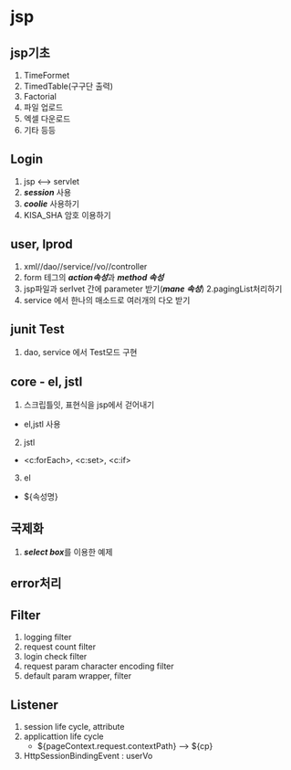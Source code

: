 # jsp

## jsp기초
1. TimeFormet
2. TimedTable(구구단 출력)
3. Factorial
4. 파일 업로드
5. 엑셀 다운로드
6. 기타 등등

## Login 
1. jsp <--> servlet
2. ***session*** 사용
3. ***coolie*** 사용하기
4. KISA_SHA 암호 이용하기

## user, lprod
1. xml//dao//service//vo//controller
 1. form 테그의 ***action속성***과 ***method 속성***
 2. jsp파일과 serlvet 간에 parameter 받기(***mane 속성***)
2.pagingList처리하기
 1. service 에서 한나의 매소드로 여러개의 다오 받기
 
## junit Test
1. dao, service 에서 Test모드 구현

## core -  el, jstl
1. 스크립틀잇, 표현식을 jsp에서 걷어내기
 - el,jstl 사용
2. jstl
 - <c:forEach>, <c:set>, <c:if>
3. el
 - ${속성명}

## 국제화
1. ***select box***를 이용한 예제

## error처리

## Filter
1. logging filter
2. request count filter
3. login check filter
4. request param character encoding filter
5. default param wrapper, filter
 
## Listener
1. session life cycle, attribute
2. applicattion life cycle
   - ${pageContext.request.contextPath}
     --> ${cp}
3. HttpSessionBindingEvent : userVo
 
